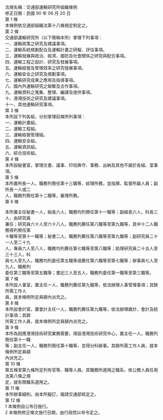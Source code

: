 法規名稱：交通部運輸研究所組織條例  
修正日期：民國 90 年 06 月 20 日  
第 1 條  
本條例依交通部組織法第十八條規定制定之。  
第 2 條  
交通部運輸研究所（以下簡稱本所）掌理下列事項：  
一、運輸政策之研究及建議事項。  
二、運輸系統規劃配合及運輸計畫之研擬、評估事項。  
三、運輸發展與政治、經濟、國防及社會關係之研究與配合事項。  
四、運輸工程之設計、研究及發展事項。  
五、運輸經營及管理效率之研究發展事項。  
六、運輸安全之研究及規劃事項。  
七、運輸研究成果之應用及指導事項。  
八、國內外運輸研究之聯繫及合作事項。  
九、運輸資料之蒐集、整理、編譯及提供事項。  
十、港灣技術之研究及建議事項。  
十一、其他運輸研究事項。  
第 3 條  
本所設下列各組，分別掌理前條所列事項：  
一、運輸計畫組。  
二、運輸工程組。  
三、運輸經營管理組。  
四、運輸安全組。  
五、運輸資訊組。  
六、綜合技術組。  
第 4 條  
本所設秘書室，掌理文書、議事、印信典守、事務、出納及其他不屬於各組、室事項。  
第 5 條  
本所置所長一人，職務列簡任第十三職等，綜理所務，並指揮、監督所屬人員；副所長一人或二  
人，職務列簡任第十二職等，襄理所務。  
第 6 條  


本所置主任秘書一人，組長六人，職務均列簡任第十一職等；副組長六人，科長三人，由研究員  
兼任；研究員六十人至六十八人，職務列薦任第八職等至第九職等，其中十二人職務得列簡任第  
十職等至第十一職等；秘書二人，職務列薦任第八職等至第九職等；副研究員二十一人至二十九  
人，專員六人至八人，職務均列薦任第七職等至第八職等；助理研究員二十五人至三十三人，科  
員七人至九人，職務均列委任第五職等或薦任第六職等至第七職等；辦事員七人至九人，職務列  
委任第三職等至第五職等；書記三人至五人，職務列委任第一職等至第三職等。  
第 7 條  
本所設人事室，置主任一人，職務列薦任第九職等，依法辦理人事管理事項；其餘所需工作人  
員，就本條例所定員額內派充之。  
第 8 條  
本所設會計室，置會計主任一人，職務列薦任第九職等，依法辦理歲計、會計及統計事項；其餘  
所需工作人員，就本條例所定員額內派充之。  
第 9 條  
本所為因應港灣技術研究業務需要，得設港灣技術研究中心，置主任一人，職務列簡任第十一職  
等；副主任一人，職務列簡任第十職等，並得分科辦事。其餘所需工作人員，就本條例所定員額  
內派充之。  
第 10 條  
第五條至第九條所定列有官等、職等人員，其職務所適用之職系，依公務人員任用法第八條之規  
定，就有關職系選用之。  
第 11 條  
本所辦事細則，由本所擬訂，報請交通部核定之。  
第 12 條  
1 本條例自公布日施行。  
2 本條例修正條文施行日期，由行政院以命令定之。  


